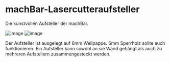 # machBar-Lasercutteraufsteller

Die kunstvollen Aufsteller der machBar.

![image](https://user-images.githubusercontent.com/564768/74930794-9ec86600-53de-11ea-9459-a3e2bac303e0.png) ![image](https://user-images.githubusercontent.com/564768/74930814-aa1b9180-53de-11ea-898d-7499c36e0095.png)

Der Aufsteller ist ausgelegt auf 6mm Wellpappe. 6mm Sperrholz sollte auch funktionieren.
Ein Aufsteller kann sowohl an sie Wand gehängt als auch zu mehreren Aufstellern zusammengesteckt werden.
